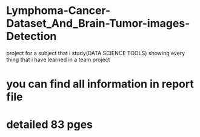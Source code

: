 # Lymphoma-Cancer-Dataset_And_Brain-Tumor-images-Detection
project for a subject that i study(DATA SCIENCE TOOLS) showing every thing that i have learned in a team project 

# you can find all information in report file
# detailed 83 pges 
